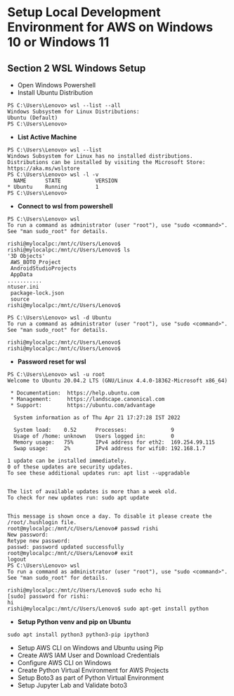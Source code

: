 # Setup Local Development Environment for AWS on Windows 10 or Windows 11

## Section 2 WSL Windows Setup
* Open Windows Powershell
* Install Ubuntu Distribution
```
PS C:\Users\Lenovo> wsl --list --all
Windows Subsystem for Linux Distributions:
Ubuntu (Default)
PS C:\Users\Lenovo>
```
* **List Active Machine**

```
PS C:\Users\Lenovo> wsl --list
Windows Subsystem for Linux has no installed distributions.
Distributions can be installed by visiting the Microsoft Store:
https://aka.ms/wslstore
PS C:\Users\Lenovo> wsl -l -v
  NAME      STATE           VERSION
* Ubuntu    Running         1
PS C:\Users\Lenovo>
```

* **Connect to wsl from powershell**
```
PS C:\Users\Lenovo> wsl
To run a command as administrator (user "root"), use "sudo <command>".
See "man sudo_root" for details.

rishi@mylocalpc:/mnt/c/Users/Lenovo$
rishi@mylocalpc:/mnt/c/Users/Lenovo$ ls
'3D Objects'
 AWS_BOTO_Project
 AndroidStudioProjects
 AppData
...........
ntuser.ini
 package-lock.json
 source
rishi@mylocalpc:/mnt/c/Users/Lenovo$
```

```
PS C:\Users\Lenovo> wsl -d Ubuntu                                                                                       
To run a command as administrator (user "root"), use "sudo <command>".
See "man sudo_root" for details.

rishi@mylocalpc:/mnt/c/Users/Lenovo$
rishi@mylocalpc:/mnt/c/Users/Lenovo$                                                                                                                                                                                                                                                    
```

* **Password reset for wsl**
```
PS C:\Users\Lenovo> wsl -u root
Welcome to Ubuntu 20.04.2 LTS (GNU/Linux 4.4.0-18362-Microsoft x86_64)

 * Documentation:  https://help.ubuntu.com
 * Management:     https://landscape.canonical.com
 * Support:        https://ubuntu.com/advantage

  System information as of Thu Apr 21 17:27:28 IST 2022

  System load:    0.52      Processes:              9
  Usage of /home: unknown   Users logged in:        0
  Memory usage:   75%       IPv4 address for eth2:  169.254.99.115
  Swap usage:     2%        IPv4 address for wifi0: 192.168.1.7

1 update can be installed immediately.
0 of these updates are security updates.
To see these additional updates run: apt list --upgradable


The list of available updates is more than a week old.
To check for new updates run: sudo apt update


This message is shown once a day. To disable it please create the
/root/.hushlogin file.
root@mylocalpc:/mnt/c/Users/Lenovo# passwd rishi
New password:
Retype new password:
passwd: password updated successfully
root@mylocalpc:/mnt/c/Users/Lenovo# exit
logout
PS C:\Users\Lenovo> wsl
To run a command as administrator (user "root"), use "sudo <command>".
See "man sudo_root" for details.

rishi@mylocalpc:/mnt/c/Users/Lenovo$ sudo echo hi
[sudo] password for rishi:
hi
rishi@mylocalpc:/mnt/c/Users/Lenovo$ sudo apt-get install python
```


* **Setup Python venv and pip on Ubuntu**
```
sudo apt install python3 python3-pip ipython3
```


* Setup AWS CLI on Windows and Ubuntu using Pip
* Create AWS IAM User and Download Credentials
* Configure AWS CLI on Windows
* Create Python Virtual Environment for AWS Projects
* Setup Boto3 as part of Python Virtual Environment
* Setup Jupyter Lab and Validate boto3

